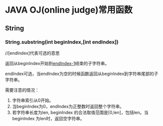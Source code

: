 # JAVA OJ(online judge)常用函数

## String 

###  String.substring(int beginIndex,[int endIndex])

//[endIndex]代表可选的意思

返回从beginIndex开始到<u>endIndex-1</u>结束的子字符串。

endIndex可选，当endIndex为空的时候函数返回从beginIndex到字符串尾部的子字符串。

需要注意的情况：

1. 字符串索引从0开始。
2. 当beginIndex为0，endIndex为正整数时返回整个字符串。
3. 若字符串长度为len, beginIndex 的合法取值范围是[0,len]，包括len。当beginIndex 为len时，返回空字符串。

